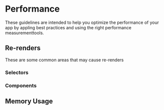 # Performance

These guidelines are intended to help you optimize the performance of your app by appling best practices and using the right performance measurementtools.

## Re-renders

These are some common areas that may cause re-renders

### Selectors

### Components

## Memory Usage
